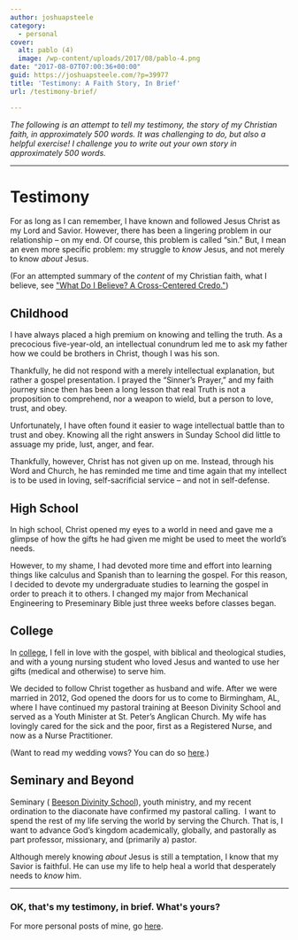 ```yaml
---
author: joshuapsteele
category:
  - personal
cover:
  alt: pablo (4)
  image: /wp-content/uploads/2017/08/pablo-4.png
date: "2017-08-07T07:00:36+00:00"
guid: https://joshuapsteele.com/?p=39977
title: 'Testimony: A Faith Story, In Brief'
url: /testimony-brief/

---
```

_The following is an attempt to tell my testimony, the story of my Christian faith, in approximately 500 words. It was challenging to do, but also a helpful exercise! I challenge you to write out your own story in approximately 500 words._

* * *

# Testimony

For as long as I can remember, I have known and followed Jesus Christ as my Lord and Savior. However, there has been a lingering problem in our relationship – on my end. Of course, this problem is called “sin.” But, I mean an even more specific problem: my struggle to _know_ Jesus, and not merely to know _about_ Jesus.

(For an attempted summary of the _content_ of my Christian faith, what I believe, see ["What Do I Believe? A Cross-Centered Credo."](/2015/12/08/a-crucicentric-credo/))

## Childhood

I have always placed a high premium on knowing and telling the truth. As a precocious five-year-old, an intellectual conundrum led me to ask my father how we could be brothers in Christ, though I was his son.

Thankfully, he did not respond with a merely intellectual explanation, but rather a gospel presentation. I prayed the “Sinner’s Prayer,” and my faith journey since then has been a long lesson that real Truth is not a proposition to comprehend, nor a weapon to wield, but a person to love, trust, and obey.

Unfortunately, I have often found it easier to wage intellectual battle than to trust and obey. Knowing all the right answers in Sunday School did little to assuage my pride, lust, anger, and fear.

Thankfully, however, Christ has not given up on me. Instead, through his Word and Church, he has reminded me time and time again that my intellect is to be used in loving, self-sacrificial service – and not in self-defense.

## High School

In high school, Christ opened my eyes to a world in need and gave me a glimpse of how the gifts he had given me might be used to meet the world’s needs.

However, to my shame, I had devoted more time and effort into learning things like calculus and Spanish than to learning the gospel. For this reason, I decided to devote my undergraduate studies to learning the gospel in order to preach it to others. I changed my major from Mechanical Engineering to Preseminary Bible just three weeks before classes began.

## College

In [college](/tag/cedarville/), I fell in love with the gospel, with biblical and theological studies, and with a young nursing student who loved Jesus and wanted to use her gifts (medical and otherwise) to serve him.

We decided to follow Christ together as husband and wife. After we were married in 2012, God opened the doors for us to come to Birmingham, AL, where I have continued my pastoral training at Beeson Divinity School and served as a Youth Minister at St. Peter’s Anglican Church. My wife has lovingly cared for the sick and the poor, first as a Registered Nurse, and now as a Nurse Practitioner.

(Want to read my wedding vows? You can do so [here](/2012/08/14/wedding-vows/).)

## Seminary and Beyond

Seminary ( [Beeson Divinity School](https://www.beesondivinity.com/)), youth ministry, and my recent ordination to the diaconate have confirmed my pastoral calling.  I want to spend the rest of my life serving the world by serving the Church. That is, I want to advance God’s kingdom academically, globally, and pastorally as part professor, missionary, and (primarily a) pastor.

Although merely knowing _about_ Jesus is still a temptation, I know that my Savior is faithful. He can use my life to help heal a world that desperately needs to _know_ him.

* * *

### OK, that's my testimony, in brief. What's yours?

For more personal posts of mine, go [here](/category/personal/).
